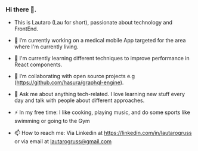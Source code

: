 ### Hi there 👋. 
- This is Lautaro (Lau for short), passionate about technology and FrontEnd.

- 📱 I’m currently working on a medical mobile App targeted for the area where I'm currently living.
- 🌱 I'm currently learning different techniques to improve performance in React components.
- 👯 I’m collaborating with open source projects e.g (<https://github.com/hasura/graphql-engine>).
- 💬 Ask me about anything tech-related. I love learning new stuff every day and talk with people about different approaches.
- ⚡ In my free time: I like cooking, playing music, and do some sports like swimming or going to the Gym
- 📫 How to reach me: Via Linkedin at <https://linkedin.com/in/lautarogruss> or via email at <lautarogruss@gmail.com>
